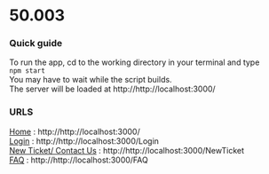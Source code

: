 # 50.003

### Quick guide ###
To run the app, cd to the working directory in your terminal and type </br>
`npm start` </br>
You may have to wait while the script builds. </br>
The server will be loaded at http://http://localhost:3000/ </br>

### URLS ###
[Home](http://http://localhost:3000/) : http://http://localhost:3000/ </br>
[Login](http://http://localhost:3000/Login) : http://http://localhost:3000/Login </br>
[New Ticket/ Contact Us](http://http://localhost:3000/NewTicket) : http://http://localhost:3000/NewTicket </br>
[FAQ](http://http://localhost:3000/FAQ) : http://http://localhost:3000/FAQ </br>

